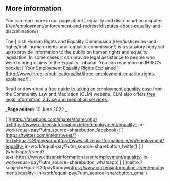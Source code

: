 ##  More information

You can read more in our page about [ equality and discrimination disputes
](/en/employment/enforcement-and-redress/disputes-about-equality-and-
discrimination/) .

The [ Irish Human Rights and Equality Commission ](/en/justice/law-and-
rights/irish-human-rights-and-equality-commission/) is a statutory body set up
to provide information to the public on human rights and equality legislation.
In some cases it can provide legal assistance to people who wish to bring
claims to the Equality Tribunal. You can read more in IHREC’s booklet [ Your
Employment Equality Rights Explained
](http://www.ihrec.ie/publications/list/ihrec-employment-equality-rights-
explained/) .

Read or download a [ free guide to taking an employment equality case
](https://communitylawandmediation.ie/publications/employment-equality-acts/)
from the Community Law and Mediation (CLM) website. CLM also offers [ free
legal information, advice and mediation services
](https://communitylawandmediation.ie/services/) .

_**Page edited:** 10 June 2022 _

[
](https://facebook.com/sharer/sharer.php?u=https://www.citizensinformation.ie/en/employment/equality-
in-work/equal-pay/?utm_source=sharebutton_facebook) [
](https://twitter.com/intent/tweet/?text=Equal%20pay&url=https://www.citizensinformation.ie/en/employment/equality-
in-work/equal-pay/?utm_source=sharebutton_twitter) [
](whatsapp://send?text=https://www.citizensinformation.ie/en/employment/equality-
in-work/equal-pay/?utm_source=sharebutton_whatsapp) [
](mailto:?subject=Equal%20pay&body=https://www.citizensinformation.ie/en/employment/equality-
in-work/equal-pay/?utm_source=sharebutton_email) [ ](javascript:void\(0\))
